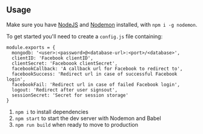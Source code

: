 ## Usage
Make sure you have [NodeJS](http://nodejs.org) and [Nodemon](http://nodemon.io/) installed, with `npm i -g nodemon`.

To get started you'll need to create a `config.js` file containing:
```
module.exports = {
  mongodb: '<user>:<password>@<database-url>:<port>/<database>',
  clientID: 'Facebook clientID',
  clientSecret: 'Faceboook clientSecret',
  facebookCallback: 'A callback url for Facebook to redirect to',
  facebookSuccess: 'Redirect url in case of successful Facebook login',
  facebookFail: 'Redirect url in case of failed Facebook login',
  logout: 'Redirect after user signsout',
  sessionSecret: 'Secret for session storage'
}
```

1. `npm i` to install dependencies
1. `npm start` to start the dev server with Nodemon and Babel
1. `npm run build` when ready to move to production
